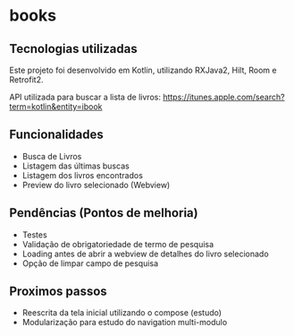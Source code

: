 # books

## Tecnologias utilizadas
Este projeto foi desenvolvido em Kotlin, utilizando RXJava2, Hilt, Room e Retrofit2.

API utilizada para buscar a lista de livros: https://itunes.apple.com/search?term=kotlin&entity=ibook

## Funcionalidades

* Busca de Livros
* Listagem das últimas buscas
* Listagem dos livros encontrados
* Preview do livro selecionado (Webview)

## Pendências (Pontos de melhoria)

* Testes
* Validação de obrigatoriedade de termo de pesquisa
* Loading antes de abrir a webview de detalhes do livro selecionado
* Opção de limpar campo de pesquisa

## Proximos passos

* Reescrita da tela inicial utilizando o compose (estudo)
* Modularização para estudo do navigation multi-modulo
